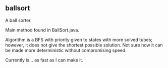 ## ballsort
A ball sorter.

Main method found in BallSort.java.

Algorithm is a BFS with priority given to states with more solved tubes; however, it does
not give the shortest possible solution.
Not sure how it can be made more deterministic without compromising speed.

Currently is... as fast as I can make it.
